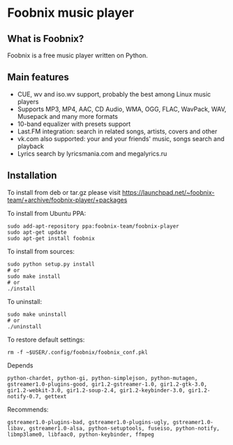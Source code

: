 Foobnix music player
=====================

What is Foobnix?
----------------
Foobnix is a free music player written on Python.

Main features
-------------
  * CUE, wv and iso.wv support, probably the best among Linux music players
  * Supports MP3, MP4, AAC, CD Audio, WMA, OGG, FLAC, WavPack, WAV, Musepack and many more formats
  * 10-band equalizer with presets support
  * Last.FM integration: search in related songs, artists, covers and other
  * vk.com also supported: your and your friends' music, songs search and playback
  * Lyrics search by lyricsmania.com and megalyrics.ru

Installation
------------

To install from deb or tar.gz please visit https://launchpad.net/~foobnix-team/+archive/foobnix-player/+packages

To install from Ubuntu PPA:

    sudo add-apt-repository ppa:foobnix-team/foobnix-player
    sudo apt-get update
    sudo apt-get install foobnix

To install from sources:

    sudo python setup.py install
    # or
    sudo make install
    # or
    ./install

To uninstall:

    sudo make uninstall
    # or
    ./uninstall

To restore default settings:

    rm -f ~$USER/.config/foobnix/foobnix_conf.pkl

Depends

	python-chardet, python-gi, python-simplejson, python-mutagen, gstreamer1.0-plugins-good, gir1.2-gstreamer-1.0, gir1.2-gtk-3.0, gir1.2-webkit-3.0, gir1.2-soup-2.4, gir1.2-keybinder-3.0, gir1.2-notify-0.7, gettext

Recommends:
 
	gstreamer1.0-plugins-bad, gstreamer1.0-plugins-ugly, gstreamer1.0-libav, gstreamer1.0-alsa, python-setuptools, fuseiso, python-notify, libmp3lame0, libfaac0, python-keybinder, ffmpeg

